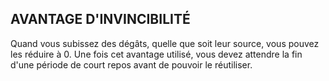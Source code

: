 ## AVANTAGE D'INVINCIBILITÉ


Quand vous subissez des dégâts, quelle que soit leur source,
vous pouvez les réduire à 0. Une fois cet avantage utilisé,
vous devez attendre la fin d'une période de court repos avant
de pouvoir le réutiliser.
